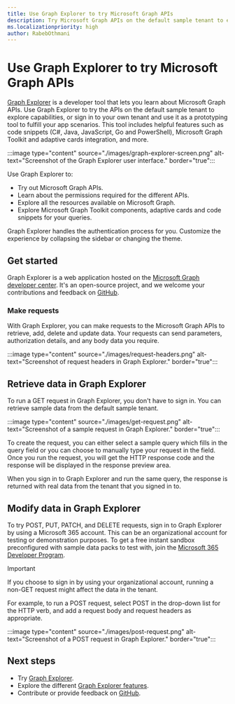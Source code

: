 ```yaml
---
title: Use Graph Explorer to try Microsoft Graph APIs
description: Try Microsoft Graph APIs on the default sample tenant to explore capabilities, or sign in to your tenant and use it as a prototyping tool to fulfill your app scenarios.
ms.localizationpriority: high
author: RabebOthmani
---
```


# Use Graph Explorer to try Microsoft Graph APIs

[Graph Explorer](https://developer.microsoft.com/graph/graph-explorer/) is a developer tool that lets you learn about Microsoft Graph APIs. Use Graph Explorer to try the APIs on the default sample tenant to explore capabilities, or sign in to your own tenant and use it as a prototyping tool to fulfill your app scenarios. This tool includes helpful features such as code snippets (C#, Java, JavaScript, Go and PowerShell), Microsoft Graph Toolkit and adaptive cards integration, and more.

:::image type="content" source="./images/graph-explorer-screen.png" alt-text="Screenshot of the Graph Explorer user interface." border="true":::

Use Graph Explorer to:

- Try out Microsoft Graph APIs.
- Learn about the permissions required for the different APIs.
- Explore all the resources available on Microsoft Graph.
- Explore Microsoft Graph Toolkit components, adaptive cards and code snippets for your queries.

Graph Explorer handles the authentication process for you. Customize the experience by collapsing the sidebar or changing the theme.

## Get started

Graph Explorer is a web application hosted on the [Microsoft Graph developer center](https://developer.microsoft.com/graph). It's an open-source project, and we welcome your contributions and feedback on [GitHub](https://github.com/microsoftgraph/microsoft-graph-explorer-v4).

### Make requests

With Graph Explorer, you can make requests to the Microsoft Graph APIs to retrieve, add, delete and update data. Your requests can send parameters, authorization details, and any body data you require.

:::image type="content" source="./images/request-headers.png" alt-text="Screenshot of request headers in Graph Explorer." border="true":::

## Retrieve data in Graph Explorer

To run a GET request in Graph Explorer, you don't have to sign in. You can retrieve sample data from the default sample tenant.

:::image type="content" source="./images/get-request.png" alt-text="Screenshot of a sample request in Graph Explorer." border="true":::

To create the request, you can either select a sample query which fills in the query field or you can choose to manually type your request in the field.
Once you run the request, you will get the HTTP response code and the response will be displayed in the response preview area.

When you sign in to Graph Explorer and run the same query, the response is returned with real data from the tenant that you signed in to.

## Modify data in Graph Explorer

To try POST, PUT, PATCH, and DELETE requests, sign in to Graph Explorer by using a Microsoft 365 account. This can be an organizational account for testing or demonstration purposes. To get a free instant sandbox preconfigured with sample data packs to test with, join the [Microsoft 365 Developer Program](https://developer.microsoft.com/microsoft-365/dev-program).

> [!IMPORTANT]
> If you choose to sign in by using your organizational account, running a non-GET request might affect the data in the tenant.

For example, to run a POST request, select POST in the drop-down list for the HTTP verb, and add a request body and request headers as appropriate.

:::image type="content" source="./images/post-request.png" alt-text="Screenshot of a POST request in Graph Explorer." border="true":::

## Next steps

- Try [Graph Explorer](https://developer.microsoft.com/graph/graph-explorer/).
- Explore the different [Graph Explorer features](./graph-explorer-features.md).
- Contribute or provide feedback on [GitHub](https://github.com/microsoftgraph/microsoft-graph-explorer-v4/issues/new/choose).
